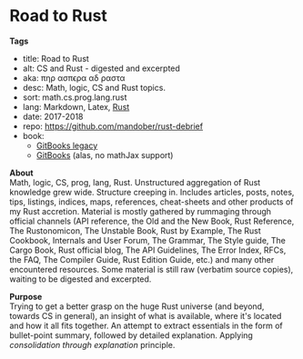 # Road to Rust

**Tags**
- title: Road to Rust
- alt: CS and Rust - digested and excerpted
- aka: πηρ ασπϵρα αδ ραστα
- desc: Math, logic, CS and Rust topics.
- sort: math.cs.prog.lang.rust
- lang: Markdown, Latex, [Rust][trl]
- date: 2017-2018
- repo: https://github.com/mandober/rust-debrief
- book:
  - [GitBooks legacy][gbl]
  - [GitBooks][gbn] (alas, no mathJax support)


**About**    
Math, logic, CS, prog, lang, Rust. Unstructured aggregation of Rust knowledge grew wide. Structure creeping in. Includes articles, posts, notes, tips, listings, indices, maps, references, cheat-sheets and other products of my Rust accretion. Material is mostly gathered by rummaging through official channels (API reference, the Old and the New Book, Rust Reference, The Rustonomicon, The Unstable Book, Rust by Example, The Rust Cookbook, Internals and User Forum, The Grammar, The Style guide, The Cargo Book, Rust official blog, The API Guidelines, The Error Index, RFCs, the FAQ, The Compiler Guide, Rust Edition Guide, etc.) and many other encountered resources. Some material is still raw (verbatim source copies), waiting to be digested and excerpted.

**Purpose**   
Trying to get a better grasp on the huge Rust universe (and beyond, towards CS in general), an insight of what is available, where it's located and how it all fits together. An attempt to extract essentials in the form of bullet-point summary, followed by detailed explanation. Applying _consolidation through explanation_ principle.





[gbl]: https://mandober.gitbooks.io/rust-debrief
[gbn]: https://devrev.gitbook.io/rust-debrief/
[ghr]: https://github.com/mandober/rust-debrief
[trl]: https://www.rust-lang.org/

